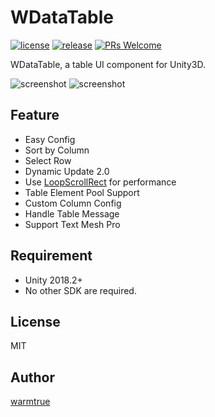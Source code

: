 WDataTable
===

[![license](http://img.shields.io/badge/license-MIT-blue.svg)](https://github.com/warmtrue/WDataTable/LICENSE)
[![release](https://img.shields.io/badge/release-v2.0.0-blue.svg)](https://github.com/warmtrue/WDataTable/releases)
[![PRs Welcome](https://img.shields.io/badge/PRs-welcome-blue.svg)](https://github.com/warmtrue/WDataTable/pulls)


WDataTable, a table UI component for Unity3D.

![screenshot](http://oi9iyrpv0.bkt.clouddn.com/1.png)
![screenshot](http://oi9iyrpv0.bkt.clouddn.com/1.gif)


## Feature
* Easy Config
* Sort by Column
* Select Row
* Dynamic Update
2.0
* Use [LoopScrollRect](https://github.com/qiankanglai/LoopScrollRect) for performance
* Table Element Pool Support
* Custom Column Config
* Handle Table Message
* Support Text Mesh Pro

## Requirement
* Unity 2018.2+
* No other SDK are required.


## License
MIT

## Author
[warmtrue](http://www.warmtrue.com)